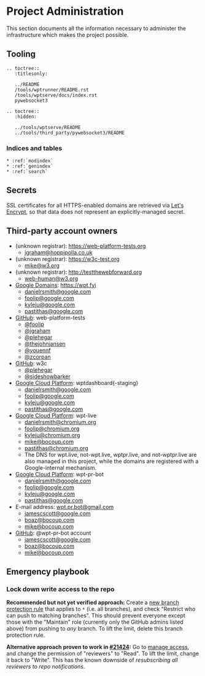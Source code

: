 # Project Administration

This section documents all the information necessary to administer the
infrastructure which makes the project possible.

## Tooling

```eval_rst
.. toctree::
   :titlesonly:

   ../README
   /tools/wptrunner/README.rst
   /tools/wptserve/docs/index.rst
   pywebsocket3

.. toctree::
   :hidden:

   ../tools/wptserve/README
   ../tools/third_party/pywebsocket3/README
```

### Indices and tables

```eval_rst
* :ref:`modindex`
* :ref:`genindex`
* :ref:`search`
```

## Secrets

SSL certificates for all HTTPS-enabled domains are retrieved via [Let's
Encrypt](https://letsencrypt.org/), so that data does not represent an
explicitly-managed secret.

## Third-party account owners

- (unknown registrar): https://web-platform-tests.org
  - jgraham@hoppipolla.co.uk
- (unknown registrar): https://w3c-test.org
  - mike@w3.org
- (unknown registrar): http://testthewebforward.org
  - web-human@w3.org
- [Google Domains](https://domains.google/): https://wpt.fyi
  - danielrsmith@google.com
  - foolip@google.com
  - kyleju@google.com
  - pastithas@google.com
- [GitHub](https://github.com/): web-platform-tests
  - [@foolip](https://github.com/foolip)
  - [@jgraham](https://github.com/jgraham)
  - [@plehegar](https://github.com/plehegar)
  - [@thejohnjansen](https://github.com/thejohnjansen)
  - [@youennf](https://github.com/youennf)
  - [@zcorpan](https://github.com/zcorpan)
- [GitHub](https://github.com/): w3c
  - [@plehegar](https://github.com/plehegar)
  - [@sideshowbarker](https://github.com/sideshowbarker)
- [Google Cloud Platform](https://cloud.google.com/): wptdashboard{-staging}
  - danielrsmith@google.com
  - foolip@google.com
  - kyleju@google.com
  - pastithas@google.com
- [Google Cloud Platform](https://cloud.google.com/): wpt-live
  - danielrsmith@chromium.org
  - foolip@chromium.org
  - kyleju@chromium.org
  - mike@bocoup.com
  - pastithas@chromium.org
  - The DNS for wpt.live, not-wpt.live, wptpr.live, and not-wptpr.live are also managed in this project, while the domains are registered with a Google-internal mechanism.
- [Google Cloud Platform](https://cloud.google.com/): wpt-pr-bot
  - danielrsmith@google.com
  - foolip@google.com
  - kyleju@google.com
  - pastithas@google.com
- E-mail address: wpt.pr.bot@gmail.com
  - jamescscott@google.com
  - boaz@bocoup.com
  - mike@bocoup.com
- [GitHub](https://github.com/): @wpt-pr-bot account
  - jamescscott@google.com
  - boaz@bocoup.com
  - mike@bocoup.com

## Emergency playbook

### Lock down write access to the repo

**Recommended but not yet verified approach:** Create a [new branch protection
rule](https://github.com/web-platform-tests/wpt/settings/branch_protection_rules/new)
that applies to `*` (i.e. all branches), and check "Restrict who can push to
matching branches". This should prevent everyone except those with the
"Maintain" role (currently only the GitHub admins listed above) from pushing
to *any* branch. To lift the limit, delete this branch protection rule.

**Alternative approach proven to work in
[#21424](https://github.com/web-platform-tests/wpt/issues/21424):** Go to
[manage access](https://github.com/web-platform-tests/wpt/settings/access),
and change the permission of "reviewers" to "Read". To lift the limit, change
it back to "Write". This has the known downside of *resubscribing all reviewers
to repo notifications*.

